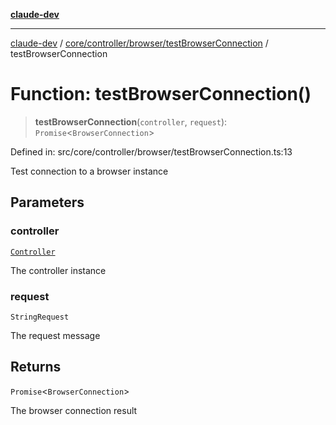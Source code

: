 [**claude-dev**](../../../../../README.md)

***

[claude-dev](../../../../../README.md) / [core/controller/browser/testBrowserConnection](../README.md) / testBrowserConnection

# Function: testBrowserConnection()

> **testBrowserConnection**(`controller`, `request`): `Promise`\<`BrowserConnection`\>

Defined in: src/core/controller/browser/testBrowserConnection.ts:13

Test connection to a browser instance

## Parameters

### controller

[`Controller`](../../../classes/Controller.md)

The controller instance

### request

`StringRequest`

The request message

## Returns

`Promise`\<`BrowserConnection`\>

The browser connection result
